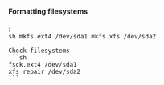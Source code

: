 #### Formatting filesystems
:   
    ```sh
    mkfs.ext4 /dev/sda1
    mkfs.xfs /dev/sda2
    ```

    Check filesystems
    ```sh
    fsck.ext4 /dev/sda1
    xfs_repair /dev/sda2
    ```
